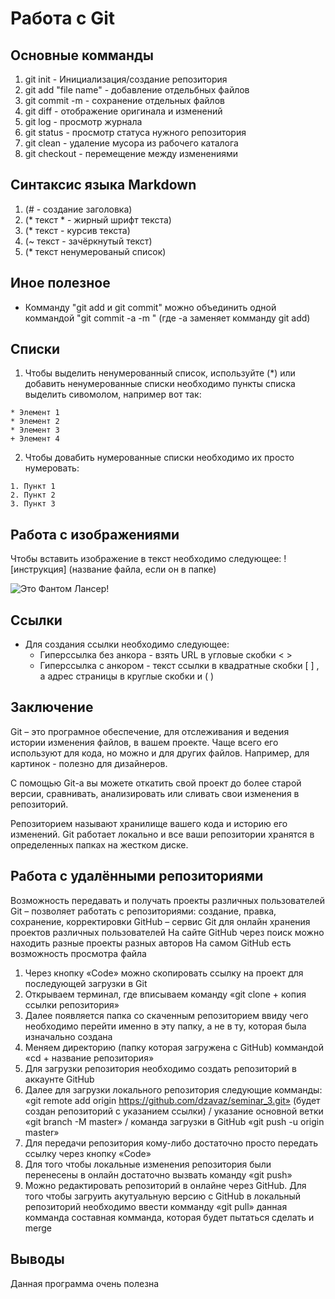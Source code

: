# Работа с Git

## Основные комманды

1. git init - Инициализация/создание репозитория
2. git add "file name" - добавление отдельбных файлов
3. git commit -m - сохранение отдельных файлов
4. git diff - отображение оригинала и изменений
5. git log - просмотр журнала
6. git status - просмотр статуса нужного репозитория
7. git clean - удаление мусора из рабочего каталога
8. git checkout - перемещение между изменениями

## Синтаксис языка Markdown

1. (# - создание заголовка)
2. (* текст * - жирный шрифт текста)
3. (* текст - курсив текста)
4. (~ текст - зачёркнутый текст)
5. (* текст ненумерованый список)

## Иное полезное

* Комманду "git add и git commit" можно объединить одной коммандой "git commit -a -m " (где -a заменяет комманду git add)

## Списки


  1. Чтобы выделить ненумерованный список, используйте (*)  или добавить ненумерованные списки необходимо пункты списка выделить сивомолом, например вот так:

    * Элемент 1
    * Элемент 2
    * Элемент 3
    + Элемент 4

  2. Чтобы довабить нумерованные списки необходимо их просто нумеровать:
  
    1. Пункт 1
    2. Пункт 2
    3. Пункт 3


## Работа с изображениями 

Чтобы вставить изображение в текст необходимо следующее: ! [инструкция] (название файла, если он в папке)

![Это Фантом Лансер!](Lancer.jpg)

## Ссылки 
+ Для создания ссылки необходимо следующее:
  *  Гиперссылка без анкора - взять URL в угловые скобки <    >
  *  Гиперссылка с анкором - текст ссылки в квадратные скобки [   ] , а адрес страницы в круглые скобки и (    ) 


## Заключение
  Git – это програмное обеспечение, для отслеживания и ведения истории изменения файлов, в вашем проекте. Чаще всего его используют для кода, но можно и для других файлов. Например, для картинок - полезно для дизайнеров.

  С помощью Git-a вы можете откатить свой проект до более старой версии, сравнивать, анализировать или сливать свои изменения в репозиторий.

  Репозиторием называют хранилище вашего кода и историю его изменений. Git работает локально и все ваши репозитории хранятся в определенных папках на жестком диске.

## Работа с удалёнными репозиториями

Возможность передавать и получать проекты различных пользователей
Git – позволяет работать с репозиториями: создание, правка, сохранение, корректировки
GitHub – сервис Git для онлайн хранения проектов различных пользователей
На сайте GitHub через поиск можно находить разные проекты разных авторов
На самом GitHub есть возможность просмотра файла
1. Через кнопку «Code» можно скопировать ссылку на проект для последующей загрузки в Git
2. Открываем терминал, где вписываем команду «git clone + копия ссылки репозитория»
3. Далее появляется папка со скаченным репозиторием ввиду чего необходимо перейти именно в эту папку, а не в ту, которая была изначально создана
4. Меняем директорию (папку которая загружена с GitHub) коммандой «cd + название репозитория»
5. Для загрузки репозитория необходимо создать репозиторий в аккаунте GitHub 
6. Далее для загрузки локального репозитория следующие комманды: «git remote add origin https://github.com/dzavaz/seminar_3.git» (будет создан репозиторий с указанием ссылки) / указание основной ветки «git branch -M master» / команда загрузки в GitHub «git push -u origin master»
7. Для передачи репозитория кому-либо достаточно просто передать ссылку через кнопку «Code»
8. Для того чтобы локальные изменения репозитория были перенесены в онлайн достаточно вызвать команду «git push»
9. Можно редактировать репозиторий в онлайне через GitHub. Для того чтобы загруить акутуальную версию с GitHub в локальный репозиторий необходимо ввести комманду «git pull» данная комманда составная комманда, которая будет пытаться сделать и merge 
  
## Выводы

Данная программа очень полезна

